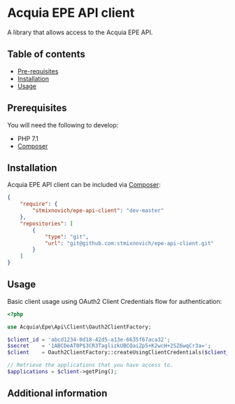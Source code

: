 # Acquia EPE API client

A library that allows access to the Acquia EPE API.

## Table of contents

* [Pre-requisites](#pre-reqs)
* [Installation](#install)
* [Usage](#usage)

## Prerequisites<a name="pre-reqs"></a>

You will need the following to develop:

- PHP 7.1
- [Composer](https://getcomposer.org)

## Installation<a name="install"></a>

Acquia EPE API client can be included via [Composer](https://getcomposer.org):

```json
{
    "require": {
        "stmixnovich/epe-api-client": "dev-master"
    },
    "repositories": [
        {
            "type": "git",
            "url": "git@github.com:stmixnovich/epe-api-client.git"
        }
    ]
}
```

## Usage<a name="usage"></a>

Basic client usage using OAuth2 Client Credentials flow for authentication:

```php
<?php

use Acquia\Epe\Api\Client\Oauth2ClientFactory;

$client_id = 'abcd1234-0d18-42d5-a13e-6635f67aca32';
$secret    = '1ABCDeAT0P$3CR3TaglizkUBCQaiZp5+K2wcH+2SZ6wqCr3a=';
$client    = Oauth2ClientFactory::createUsingClientCredentials($client_id, $secret);

// Retrieve the applications that you have access to.
$applications = $client->getPing();
```

## Additional information
